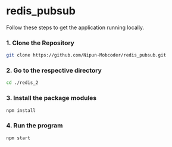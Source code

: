 # redis_pubsub

Follow these steps to get the application running locally.

### 1. Clone the Repository

```bash
git clone https://github.com/Nipun-Mobcoder/redis_pubsub.git
```

### 2. Go to the respective directory

```bash
cd ./redis_2
```

### 3. Install the package modules

```bash
npm install
```

### 4. Run the program

```bash
npm start
```